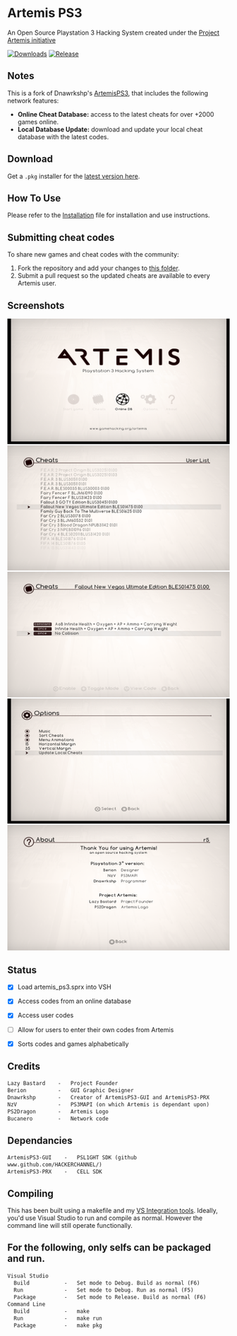 # Artemis PS3
An Open Source Playstation 3 Hacking System created under the [Project Artemis initiative](http://www.gamehacking.org/artemis)

[![Downloads][img_downloads]][artemis_downloads] [![Release][img_latest]][artemis_latest]

Notes
-----------
This is a fork of Dnawrkshp's [ArtemisPS3](https://github.com/Dnawrkshp/ArtemisPS3), that includes the following network features:

 - **Online Cheat Database:** access to the latest cheats for over +2000 games online.
 - **Local Database Update:** download and update your local cheat database with the latest codes.

Download
----------
Get a `.pkg` installer for the [latest version here][artemis_latest].

How To Use
----------
Please refer to the [Installation](INSTALLATION.md) file for installation and use instructions.

Submitting cheat codes
----------

To share new games and cheat codes with the community:

 1. Fork the repository and add your changes to [this folder](https://github.com/bucanero/ArtemisPS3/tree/master/docs/codes).
 2. Submit a pull request so the updated cheats are available to every Artemis user.

Screenshots
----------
![main](./screenshots/main.png "Main Menu")
![games](./screenshots/games.png "Games List")
![cheats](./screenshots/cheats.png "Cheats List")
![options](./screenshots/options.png "Options")
![about](./screenshots/about.png "About")

Status
-------

- [X] Load artemis_ps3.sprx into VSH
- [X] Access codes from an online database
- [X] Access user codes
- [ ] Allow for users to enter their own codes from Artemis
- [X] Sorts codes and games alphabetically


Credits
-------

    Lazy Bastard    -   Project Founder
    Berion          -   GUI Graphic Designer
    Dnawrkshp       -   Creator of ArtemisPS3-GUI and ArtemisPS3-PRX
    NzV             -   PS3MAPI (on which Artemis is dependant upon)
    PS2Dragon       -   Artemis Logo
    Bucanero        -   Network code
	

Dependancies
------------

    ArtemisPS3-GUI    -   PSL1GHT SDK (github www.github.com/HACKERCHANNEL/)
    ArtemisPS3-PRX    -   CELL SDK

Compiling
-------

This has been built using a makefile and my [VS Integration tools](https://github.com/Dnawrkshp/PS3-VS-Integration).
Ideally, you'd use Visual Studio to run and compile as normal. However the command line will still operate functionally.

For the following, only selfs can be packaged and run.
--
    Visual Studio
      Build           -   Set mode to Debug. Build as normal (F6)
      Run             -   Set mode to Debug. Run as normal (F5)
      Package         -   Set mode to Release. Build as normal (F6)
    Command Line
      Build           -   make
      Run             -   make run
      Package         -   make pkg
	  

[artemis_downloads]: https://github.com/bucanero/ArtemisPS3/releases
[artemis_latest]: https://github.com/bucanero/ArtemisPS3/releases/latest
[img_downloads]: https://img.shields.io/github/downloads/bucanero/ArtemisPS3/total.svg?maxAge=3600
[img_latest]: https://img.shields.io/github/release/bucanero/ArtemisPS3.svg?maxAge=3600
